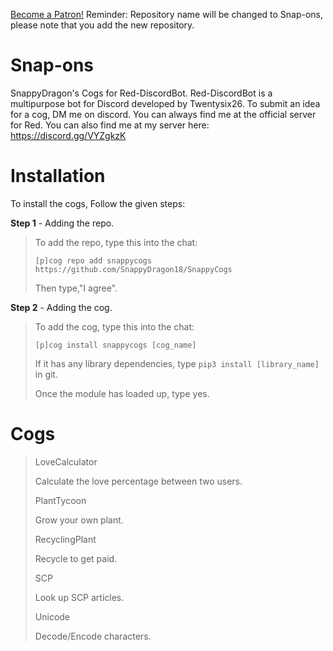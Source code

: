 <a href="https://www.patreon.com/bePatron?u=4352948" data-patreon-widget-type="become-patron-button">Become a Patron!</a>
Reminder: Repository name will be changed to Snap-ons, please note that you add the new repository.

# Snap-ons
SnappyDragon's Cogs for Red-DiscordBot. Red-DiscordBot is a multipurpose bot for Discord developed by Twentysix26.
To submit an idea for a cog, DM me on discord. You can always find me at the official server for Red. You can also find me at my server here: https://discord.gg/VYZgkzK

# Installation
To install the cogs, Follow the given steps:

**Step 1** - Adding the repo.
> To add the repo, type this into the chat:
> 
> ``[p]cog repo add snappycogs https://github.com/SnappyDragon18/SnappyCogs``
> 
> Then type,"I agree".

**Step 2** - Adding the cog.
> To add the cog, type this into the chat:
> 
> ``[p]cog install snappycogs [cog_name]``
> 
> If it has any library dependencies, type ``pip3 install [library_name]`` in git.
> 
> Once the module has loaded up, type yes.

# Cogs
> LoveCalculator
>
> Calculate the love percentage between two users.
>
> PlantTycoon
>
> Grow your own plant.
>
> RecyclingPlant
>
> Recycle to get paid.
>
> SCP
>
> Look up SCP articles.
>
> Unicode
>
> Decode/Encode characters.
